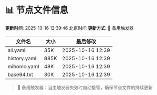 # 📊 节点文件信息

**更新时间**: 2025-10-16 12:39:46 北京时间
**更新方式**: 🔄 备用触发器

| 文件名 | 大小 | 最后修改 |
|--------|------|----------|
| all.yaml | 35K | 2025-10-16 12:39 |
| history.yaml | 885K | 2025-10-16 12:39 |
| mihomo.yaml | 48K | 2025-10-16 12:39 |
| base64.txt | 30K | 2025-10-16 12:39 |

> 🔄 备用触发器：当主触发器失效时自动接管，确保节点文件的持续更新
